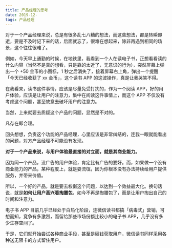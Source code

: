 ```yaml
---
title: 产品经理的思考
date: 2019-12-
tags: 产品经理
---
```


对于一个产品经理来说，总是有很多乱七八糟的想法，而这些想法，都是转瞬即逝，要是不及时记下来的话，后面就忘了，很难在想起来，除非再遇到相同的场景，这个往往很难了。

例如，今天早上通勤的时候，在地铁里，我看到一个人在读电子书，正想看看读的什么内容（当然不是真的想看，只是靠的太近了，无意识的行为），突然屏幕上弹出一个 +50 金币的小图标，1 秒之后消失了，接着屏幕右上角，弹出一个提醒「今天已经收获了 xx 金币」，这个读书 APP 的这波操作，真是让我哭笑不得。

在我看来，读书这件事情，应该是尽量免受打扰的，作为一个阅读 APP，好的用户体验，应该是让用户的注意力，集中在阅读这件事情上，而这个 APP 不仅没有考虑这个问题，甚至故意去破坏用户的注意力。

当然，上来就要去质疑这个产品的问题，显然是不对的。

凡存在即合理。

回头想想，负责这个功能的产品经理，心里应该是非常纠结的，连我一眼就能看出的问题，对方产品经理不可能没有发现。

**对于一个产品来说，与用户体验最直接的对立面，就是其商业能力。**

因为同一个产品，没广告的用户体验，肯定比有广告的要好。而，如果做一个没有商业能力的产品，某种程度上，就是耍流氓，因为你根本没有办法持续给用户提供服务，并带来价值。

所以，一个好的产品，就是要去权衡这个问题，以达到一个效益最大化。换句话说，就是**如何让用户高兴着掏腰包**，如今不再是掏腰包了，而是让用户掏出自己的时间和注意力。

电子书 APP 目前几乎已经处于白热化阶段，连微信读书都搞「病毒式」营销，可想而知，竞争有多激烈，而留给那些市场份额比较小的电子书 APP，几乎没有多少生存空间了。

于是，它们就开始尝试各种商业手段，甚至是砸钱获取用户，微信读书同样采用各种送无限卡的方式留住用户。
